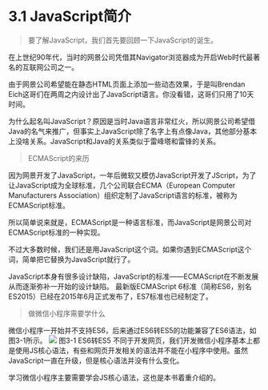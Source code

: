 # 3.1 JavaScript简介


>要了解JavaScript，我们首先要回顾一下JavaScript的诞生。

在上世纪90年代，当时的网景公司凭借其Navigator浏览器成为开启Web时代最著名的互联网公司之一。

由于网景公司希望能在静态HTML页面上添加一些动态效果，于是叫Brendan Eich这哥们在两周之内设计出了JavaScript语言。你没看错，这哥们只用了10天时间。

为什么起名叫JavaScript？原因是当时Java语言非常红火，所以网景公司希望借Java的名气来推广，但事实上JavaScript除了名字上有点像Java，其他部分基本上没啥关系。JavaScript和Java的关系类似于雷峰塔和雷锋的关系。

> ECMAScript的来历

因为网景开发了JavaScript，一年后微软又模仿JavaScript开发了JScript，为了让JavaScript成为全球标准，几个公司联合ECMA（European Computer Manufacturers Association）组织定制了JavaScript语言的标准，被称为ECMAScript标准。

所以简单说来就是，ECMAScript是一种语言标准，而JavaScript是网景公司对ECMAScript标准的一种实现。


不过大多数时候，我们还是用JavaScript这个词。如果你遇到ECMAScript这个词，简单把它替换为JavaScript就行了。

JavaScript本身有很多设计缺陷，JavaScript的标准——ECMAScript在不断发展从而逐渐弥补一开始的设计缺陷。 最新版ECMAScript 6标准（简称ES6，别名ES2015）已经在2015年6月正式发布了，ES7标准也已经制定了。

>做微信小程序需要学什么

微信小程序一开始并不支持ES6，后来通过ES6转ES5的功能兼容了ES6语法，如图3-1所示。
![](/assets/图3-1.png) 图3-1 ES6转ES5
不同于开发网页，我们开发微信小程序基本上都是使用JS核心语法，有些和网页开发相关的语法并不能在小程序中使用。虽然JavaScript一直在升级，但是核心语法并没有什么变化。

学习微信小程序主要需要学会JS核心语法，这也是本书着重介绍的。